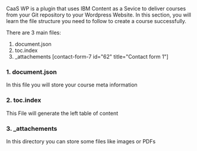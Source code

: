 CaaS WP is a plugin that uses IBM Content as a Sevice to deliver courses from your Git repository to your Wordpress Website. In this section, you will learn the file structure you need to follow to create a course successfully. 

There are 3 main files: 
1. document.json
2. toc.index
3. _attachements
[contact-form-7 id="62" title="Contact form 1"]
### 1. document.json
In this file you will store your course meta information

### 2. toc.index
This File will generate the left table of content

### 3. _attachements
In this directory you can store some files like images or PDFs 
